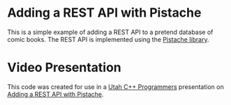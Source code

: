 # Adding a REST API with Pistache

This is a simple example of adding a REST API to a pretend database
of comic books.  The REST API is implemented using the [Pistache library](https://github.com/pistacheio/pistache).

# Video Presentation

This code was created for use in a [Utah C++ Programmers](https://www.meetup.com/utah-cpp-programmers/) presentation on [Adding a REST API with Pistache](https://www.youtube.com/watch?v=9BCO5W_Kw3Q).
